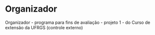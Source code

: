 # Organizador
Organizador - programa para fins de avaliação - projeto 1 - do Curso de extensão da UFRGS (controle externo)
